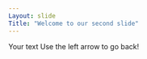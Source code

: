 ```yaml
---
Layout: slide
Title: "Welcome to our second slide"
---
```

Your text
Use the left arrow to go back!
